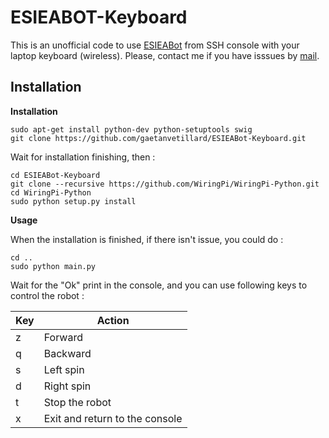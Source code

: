 # ESIEABOT-Keyboard
This is an unofficial code to use [ESIEABot](https://esieabot.esiea.fr/) from SSH console with your laptop keyboard (wireless).
Please, contact me if you have isssues by [mail](mailto:vetillard@et.esiea.fr). 

## Installation

**Installation**

    sudo apt-get install python-dev python-setuptools swig 
    git clone https://github.com/gaetanvetillard/ESIEABot-Keyboard.git
Wait for installation finishing, then :

    cd ESIEABot-Keyboard
    git clone --recursive https://github.com/WiringPi/WiringPi-Python.git
    cd WiringPi-Python
    sudo python setup.py install

**Usage**

When the installation is finished, if there isn't issue, you could do :

    cd ..
    sudo python main.py
Wait for the "Ok" print in the console, and you can use following keys to control the robot :

|Key| Action |
|--|--|
| z | Forward |
| q | Backward |
| s | Left spin |
| d | Right spin |
| t | Stop the robot|
| x | Exit and return to the console |

